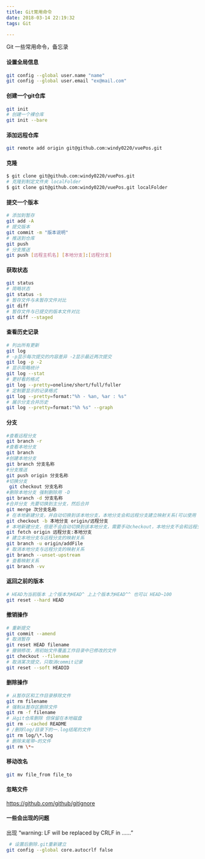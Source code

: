 ```yaml
---
title: Git常用命令
date: 2018-03-14 22:19:32
tags: Git

---
```

Git 一些常用命令，备忘录
<!-- more -->
#### 设置全局信息
```bash
git config --global user.name "name"
git config --global user.email "ex@mail.com"
```
#### 创建一个git仓库
```bash
git init
# 创建一个裸仓库
git init --bare 
```
#### 添加远程仓库
```bash
git remote add origin git@github.com:windy0220/vuePos.git
```


#### 克隆
```bash
$ git clone git@github.com:windy0220/vuePos.git
# 克隆到制定文件夹 localFolder
$ git clone git@github.com:windy0220/vuePos.git localFolder
```

#### 提交一个版本
```bash
# 添加到暂存
git add -A
# 提交版本
git commit -m "版本说明"
# 推送到仓库
git push
# 分支推送
git push [远程主机名] [本地分支]:[远程分支]
```

#### 获取状态
```bash
git status
# 简略状态
git status -s
# 暂存文件与未暂存文件对比
git diff
# 暂存文件与已提交的版本文件对比
git diff --staged
```

#### 查看历史记录
```bash
# 列出所有更新
git log
# -p显示每次提交的内容差异 -2显示最近两次提交
git log -p -2
# 显示简略统计
git log --stat
# 更好看的格式
git log --pretty=oneline/short/full/fuller
# 定制要显示的记录格式
git log --pretty=format:"%h - %an, %ar : %s"
# 展示分支合并历史
git log --pretty=format:"%h %s" --graph
```

#### 分支
```bash
#查看远程分支 
git branch -r
#查看本地分支
git branch
#创建本地分支 
git branch 分支名称
#分支推送        
git push origin 分支名称
#切换分支       
 git checkout 分支名称
#删除本地分支 强制删除用 -D
git branch -d 分支名称 
#合并分支 先要切换到主分支，然后合并
git merge 次分支名称
# 在本地新建分支，并自动切换到该本地分支，本地分支会和远程分支建立映射关系(可以使用 git pull)
git checkout -b 本地分支 origin/远程分支
# 本地新建分支，但是不会自动切换到该本地分支，需要手动checkout，本地分支不会和远程分支建立映射关系
git fetch origin 远程分支:本地分支
# 建立本地分支与远程分支的映射关系
git branch -u origin/addFile
# 取消本地分支与远程分支的映射关系
git branch --unset-upstream
# 查看映射关系
git branch -vv
```

#### 返回之前的版本
```bash
# HEAD为当前版本 上个版本为HEAD^ 上上个版本为HEAD^^ 也可以 HEAD~100
git reset --hard HEAD 
```
#### 撤销操作
```bash
# 重新提交
git commit --amend
# 取消暂存
git reset HEAD filename
# 撤销修改，用初始文件覆盖工作目录中已修改的文件
git checkout --filename
# 取消某次提交，只取消commit记录
git reset --soft HEADID
```
#### 删除操作
```bash
# 从暂存区和工作目录移除文件
git rm filename
# 强制从暂存区删除文件
git rm -f filename
# 从git仓库删除 但保留在本地磁盘
git rm --cached README
# /删除log/目录下的一.log结尾的文件
git rm log/\*.log
# 删除末尾带~的文件
git rm \*~
```

#### 移动改名
```bash
git mv file_from file_to
```

#### 忽略文件
https://github.com/github/gitignore

#### 一些会出现的问题
出现 “warning: LF will be replaced by CRLF in ……”
```bash
 # 设置后删除.git重新建立
git config --global core.autocrlf false
```
